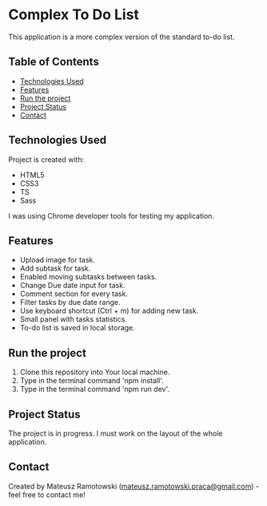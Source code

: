 # Complex To Do List

This application is a more complex version of the standard to-do list.

## Table of Contents

- [Technologies Used](#technologies-used)
- [Features](#features)
- [Run the project](#run-the-project)
- [Project Status](#project-status)
- [Contact](#contact)

## Technologies Used

Project is created with:

- HTML5
- CSS3
- TS
- Sass

I was using Chrome developer tools for testing my application.

## Features

- Upload image for task.
- Add subtask for task.
- Enabled moving subtasks between tasks.
- Change Due date input for task.
- Comment section for every task.
- Filter tasks by due date range.
- Use keyboard shortcut (Ctrl + m) for adding new task.
- Small panel with tasks statistics.
- To-do list is saved in local storage.

## Run the project

1. Clone this repository into Your local machine.
2. Type in the terminal command 'npm install'.
3. Type in the terminal command 'npm run dev'.

## Project Status

The project is in progress. I must work on the layout of the whole application.

## Contact

Created by Mateusz Ramotowski (mateusz.ramotowski.praca@gmail.com) - feel free to contact me!
